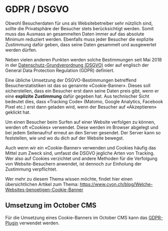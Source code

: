 # GDPR / DSGVO

Obwohl Besucherdaten für uns als Websitebetreiber sehr nützlich sind, sollte die Privatsphäre der Besucher stets berücksichtigt werden. Somit muss das Ausmass an gesammelten Daten immer auf das absolute Minimum reduziert werden. Ebenfalls muss jeder Besucher die explizite Zustimmung dafür geben, dass seine Daten gesammelt und ausgewertet werden dürfen.

Neben vielen anderen Punkten werden solche Bestimmungen seit Mai 2018 in der [Datenschutz-Grundverordnung (DSGVO)](https://de.wikipedia.org/wiki/Datenschutz-Grundverordnung) oder auf englisch der General Data Protection Regulation (GDPR) definiert.

Eine übliche Umsetzung der DSGVO-Bestimmungen betreffend Besucherstatistiken ist das so genannte «Cookie-Banner». Dieses soll sicherstellen, dass ein Besucher erst dann seine Daten preis gibt, wenn er eine **explizite Zustimmung** dafür gegeben hat. Aus technischer Sicht bedeutet dies, dass «Tracking Code» (Matomo, Google Analytics, Facebook Pixel etc.) erst dann geladen wird, wenn der Besucher auf «Akzeptieren» geklickt hat.

Um einen Besucher beim Surfen auf einer Website verfolgen zu können, werden oft «Cookies» verwendet. Diese werden im Browser abgelegt und bei jedem Seitenaufruf erneut an den Server gesendet. Der Server kann so feststellen, wie und wo du dich auf der Website bewegst.

Auch wenn wir ein «Cookie-Banner» verwenden und Cookies häufig das Mittel zum Zweck sind, umfasst die DSGVO jegliche Arten von Tracking. Wer also auf Cookies verzichtet und andere Methoden für die Verfolgung von Website-Besuchern anwendet, ist dennoch zur Einholung der Zustimmung verpflichtet.

Wer mehr zu diesem Thema wissen möchte, findet hier einen übersichtlichen Artikel zum Thema: https://www.cyon.ch/blog/Welche-Websites-benoetigen-Cookie-Banner

## Umsetzung im October CMS

Für die Umsetzung eines Cookie-Banners im October CMS kann das [GDPR-Plugin](https://octobercms.com/plugin/offline-gdpr) verwendet werden.
